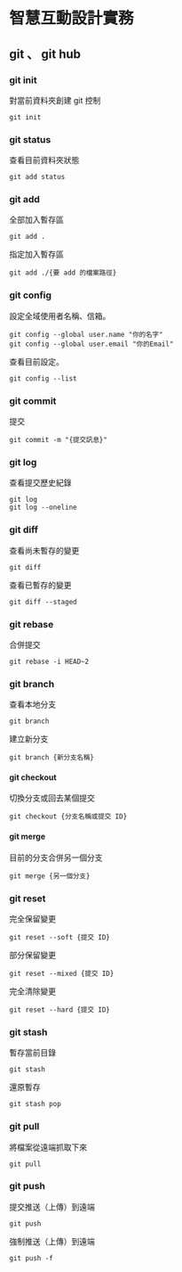 # 智慧互動設計實務

## git 、 git hub

### git init

對當前資料夾創建 git 控制
```git
git init
```

### git status

查看目前資料夾狀態
```git
git add status
```

### git add

全部加入暫存區
```git
git add .
```

指定加入暫存區
```git
git add ./{要 add 的檔案路徑}
```

### git config

設定全域使用者名稱、信箱。
```git
git config --global user.name "你的名字"
git config --global user.email "你的Email"
```

查看目前設定。
```git
git config --list
```

### git commit

提交
```git
git commit -m "{提交訊息}"
```

### git log

查看提交歷史紀錄
```git
git log
git log --oneline
```

### git diff

查看尚未暫存的變更
```git
git diff
```

查看已暫存的變更
```git
git diff --staged
```

### git rebase

合併提交
```git
git rebase -i HEAD~2
```

### git branch

查看本地分支
```git
git branch
```
建立新分支
```git
git branch {新分支名稱}
```

#### git checkout

切換分支或回去某個提交
```git
git checkout {分支名稱或提交 ID}
```

#### git merge

目前的分支合併另一個分支
```git
git merge {另一個分支}
```

### git reset

完全保留變更
```git
git reset --soft {提交 ID}
```

部分保留變更
```git
git reset --mixed {提交 ID}
```

完全清除變更
```git
git reset --hard {提交 ID}
```

### git stash

暫存當前目錄
```git
git stash
```

還原暫存
```git
git stash pop
```
### git pull

將檔案從遠端抓取下來
```git
git pull
```

### git push

提交推送（上傳）到遠端
```git
git push
```

強制推送（上傳）到遠端
```git
git push -f
```